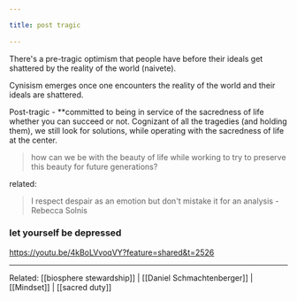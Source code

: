 ```yaml
---
title: post tragic 
---
```

There's a pre-tragic optimism that people have before their ideals get shattered by the reality of the world (naivete).

Cynisism emerges once one encounters the reality of the world and their ideals are shattered.

Post-tragic - **committed to being in service of the sacredness of life whether you can succeed or not. Cognizant of all the tragedies (and holding them), we still look for solutions, while operating with the sacredness of life at the center.

> how can we be with the beauty of life while working to try to preserve this beauty for future generations?

related: 
> I respect despair as an emotion but don't mistake it for an analysis - Rebecca Solnis

### let yourself be depressed
https://youtu.be/4kBoLVvoqVY?feature=shared&t=2526

-------------------

Related: [[biosphere stewardship]] | [[Daniel Schmachtenberger]] | [[Mindset]] | [[sacred duty]] 
